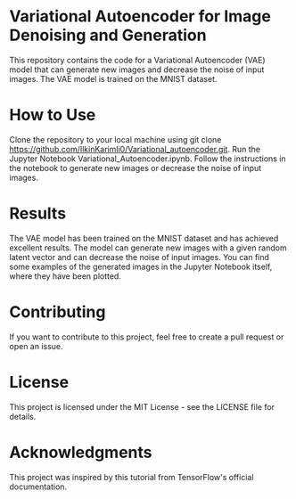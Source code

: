 # Variational Autoencoder for Image Denoising and Generation
This repository contains the code for a Variational Autoencoder (VAE) model that can generate new images and decrease the noise of input images. The VAE model is trained on the MNIST dataset.

# How to Use
Clone the repository to your local machine using git clone https://github.com/IlkinKarimli0/Variational_autoencoder.git.
Run the Jupyter Notebook Variational_Autoencoder.ipynb.
Follow the instructions in the notebook to generate new images or decrease the noise of input images.

# Results
The VAE model has been trained on the MNIST dataset and has achieved excellent results. The model can generate new images with a given random latent vector and can decrease the noise of input images. You can find some examples of the generated images in the Jupyter Notebook itself, where they have been plotted.

# Contributing
If you want to contribute to this project, feel free to create a pull request or open an issue.

# License
This project is licensed under the MIT License - see the LICENSE file for details.

# Acknowledgments
This project was inspired by this tutorial from TensorFlow's official documentation.
